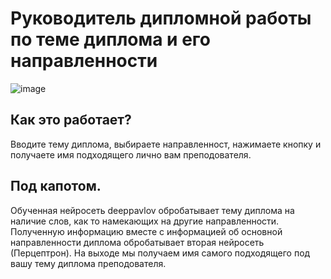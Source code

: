 # Руководитель дипломной работы по теме диплома и его направленности

![image](https://user-images.githubusercontent.com/66304507/209782294-488222fb-f75f-4aa7-b48f-a306e458327f.png)

## Как это работает?
Вводите тему диплома, выбираете направленност, нажимаете кнопку и получаете имя подходящего лично вам преподователя.

## Под капотом.
Обученная нейросеть deeppavlov обробатывает тему диплома на наличие слов, как то намекающих на другие направленности.
Полученную информацию вместе с информацией об основной направленности диплома обробатывает вторая нейросеть (Перцептрон).
На выходе мы получаем имя самого подходящего под вашу тему диплома преподователя.
